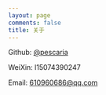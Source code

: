 ```yaml
---
layout: page
comments: false
title: 关于
---
```

<script>
function write() {
d = new Date()
document.write(d.getTime());
</script>
<p><i class="fa fa-github"></i> Github: <a href="https://github.com/pescaria" target="_blank" rel="external">@pescaria</a></p>
<i class="fa fa-weixin" aria-hidden="true"></i> WeiXin: l15074390247</p> 
<p><i class="fa fa-envelope"></i> Email: <a href="mailto:610960686@qq.com" target="_blank" rel="external">610960686@qq.com</a></p>